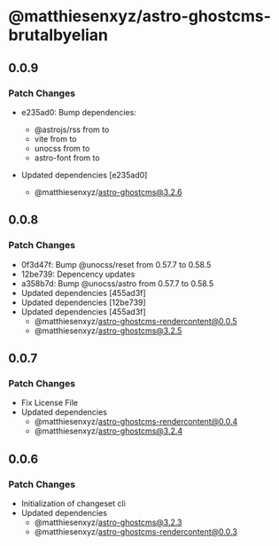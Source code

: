 # @matthiesenxyz/astro-ghostcms-brutalbyelian

## 0.0.9

### Patch Changes

- e235ad0: Bump dependencies:

  - @astrojs/rss from to
  - vite from to
  - unocss from to
  - astro-font from to

- Updated dependencies [e235ad0]
  - @matthiesenxyz/astro-ghostcms@3.2.6

## 0.0.8

### Patch Changes

- 0f3d47f: Bump @unocss/reset from 0.57.7 to 0.58.5
- 12be739: Depencency updates
- a358b7d: Bump @unocss/astro from 0.57.7 to 0.58.5
- Updated dependencies [455ad3f]
- Updated dependencies [12be739]
- Updated dependencies [455ad3f]
  - @matthiesenxyz/astro-ghostcms-rendercontent@0.0.5
  - @matthiesenxyz/astro-ghostcms@3.2.5

## 0.0.7

### Patch Changes

- Fix License File
- Updated dependencies
  - @matthiesenxyz/astro-ghostcms-rendercontent@0.0.4
  - @matthiesenxyz/astro-ghostcms@3.2.4

## 0.0.6

### Patch Changes

- Initialization of changeset cli
- Updated dependencies
  - @matthiesenxyz/astro-ghostcms@3.2.3
  - @matthiesenxyz/astro-ghostcms-rendercontent@0.0.3

